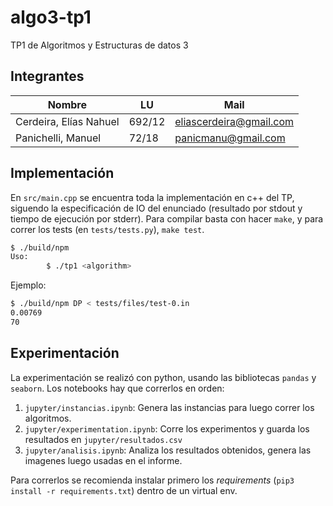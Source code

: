 # algo3-tp1

TP1 de Algoritmos y Estructuras de datos 3

## Integrantes

| Nombre                 | LU     | Mail                    |
| ---------------------- | ------ | ----------------------- |
| Cerdeira, Elías Nahuel | 692/12 | eliascerdeira@gmail.com |
| Panichelli, Manuel     | 72/18  | panicmanu@gmail.com     |

## Implementación

En `src/main.cpp` se encuentra toda la implementación en c++ del TP, siguendo la
especificación de IO del enunciado (resultado por stdout y tiempo de ejecución
por stderr). Para compilar basta con hacer `make`, y para correr los tests 
(en `tests/tests.py`), `make test`.

```bash
$ ./build/npm
Uso:
        $ ./tp1 <algorithm>
```

Ejemplo:

```bash
$ ./build/npm DP < tests/files/test-0.in
0.00769
70
```

## Experimentación

La experimentación se realizó con python, usando las bibliotecas `pandas` y
`seaborn`. Los notebooks hay que correrlos en orden:

1. `jupyter/instancias.ipynb`: Genera las instancias para luego correr los
   algoritmos.
2. `jupyter/experimentation.ipynb`: Corre los experimentos y guarda los
   resultados en `jupyter/resultados.csv`
3. `jupyter/analisis.ipynb`: Analiza los resultados obtenidos, genera las
   imagenes luego usadas en el informe.

Para correrlos se recomienda instalar primero los *requirements* (`pip3 install
-r requirements.txt`) dentro de un virtual env.
